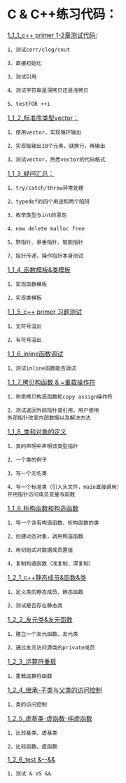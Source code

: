 <h1>C & C++练习代码：</h1>

  <a href="https://github.com/JamesonHuang/c_code/blob/master/C%20%26%20C%2B%2B%E7%BB%83%E4%B9%A0%E4%BB%A3%E7%A0%81/1_1_1_c%2B%2B%20primer%201-2%E7%AB%A0%E6%B5%8B%E8%AF%95%E4%BB%A3%E7%A0%81.cpp">1_1_1_c++ primer 1-2章测试代码:</a>
  
    1、测试cerr/clog/cout
    			
    2、直接初始化
    
    3、测试引用
    
    4、测试字符串是深拷贝还是浅拷贝
    
    5、testFOR ++i
  
  <a href="https://github.com/JamesonHuang/c_code/blob/master/C%20%26%20C%2B%2B%E7%BB%83%E4%B9%A0%E4%BB%A3%E7%A0%81/1_1_2_%E6%A0%87%E5%87%86%E5%BA%93%E7%B1%BB%E5%9E%8Bvector.cpp">1_1_2_标准库类型vector：</a>
  
    1、使用vector，实现循环输出
    			
    2、实现每输出10个元素，就换行，再输出
    
    3、测试vector，熟悉vector的代码格式
  
  <a href="https://github.com/JamesonHuang/c_code/blob/master/C%20%26%20C%2B%2B%E7%BB%83%E4%B9%A0%E4%BB%A3%E7%A0%81/1_1_3_%E7%96%91%E9%97%AE%E6%B1%87%E6%80%BB.cpp">1_1_3_疑问汇总：</a>
  
    1、try/catch/throw异常处理
    			
    2、typedef的四个用途和两个陷阱
    
    3、枚举类型与int的恩怨
    
    4、new delete malloc free
    	
    5、野指针、悬垂指针、智能指针
    
    7、指针传递，操作指针本身测试

  <a href="https://github.com/JamesonHuang/c_code/blob/master/C%20%26%20C%2B%2B%E7%BB%83%E4%B9%A0%E4%BB%A3%E7%A0%81/1_1_4_%E5%87%BD%E6%95%B0%E6%A8%A1%E6%9D%BF%26%E7%B1%BB%E6%A8%A1%E6%9D%BF.cpp">1_1_4_函数模板&类模板</a>
    
    1、实现函数模板
						
    2、实现类模板
	
  <a href="https://github.com/JamesonHuang/c_code/blob/master/C%20%26%20C%2B%2B%E7%BB%83%E4%B9%A0%E4%BB%A3%E7%A0%81/1_1_5_c%2B%2B%20primer%20%E4%B9%A0%E9%A2%98%E6%B5%8B%E8%AF%95.cpp">1_1_5_c++ primer 习题测试</a>
    
    1、无符号溢出
    						
    2、有符号溢出	
  
  <a href="https://github.com/JamesonHuang/c_code/blob/master/C%20%26%20C%2B%2B%E7%BB%83%E4%B9%A0%E4%BB%A3%E7%A0%81/1_1_6_inline%E5%87%BD%E6%95%B0%E8%B0%83%E8%AF%95.cpp">1_1_6_inline函数调试</a>
   
    1、测试inline函数能否调试	
  
  <a href="https://github.com/JamesonHuang/c_code/blob/master/C%20%26%20C%2B%2B%E7%BB%83%E4%B9%A0%E4%BB%A3%E7%A0%81/1_1_7_%E6%8B%B7%E8%B4%9D%E6%9E%84%E5%87%BD%E6%95%B0%20%26%20%3D%E9%87%8D%E8%BD%BD%E6%93%8D%E4%BD%9C%E7%AC%A6.cpp">1_1_7_拷贝构函数 & =重载操作符</a>
    
    1、熟悉拷贝构造函数和copy assign操作符					
  						
    2、测试返回外部指针或引用，用户使用
    外部指针改变内部数据以及解决方法
  
   <a href="https://github.com/JamesonHuang/c_code/blob/master/C%20%26%20C%2B%2B%E7%BB%83%E4%B9%A0%E4%BB%A3%E7%A0%81/1_1_8_%E7%B1%BB%E5%92%8C%E5%AF%B9%E8%B1%A1%E7%9A%84%E5%AE%9A%E4%B9%89/6_1_1.cpp">1_1_8_类和对象的定义</a>
    
    1、类的声明中声明该类型指针
    
    2、一个类的例子
    
    3、写一个无名类
    
    4、写一个标准类（引入头文件，main直接调用）
    并用指针访问成员变量与函数
  
   <a href="https://github.com/JamesonHuang/c_code/blob/master/C%20%26%20C%2B%2B%E7%BB%83%E4%B9%A0%E4%BB%A3%E7%A0%81/1_1_9_%E6%9E%90%E6%9E%84%E5%87%BD%E6%95%B0%E5%92%8C%E6%9E%84%E9%80%A0%E5%87%BD%E6%95%B0/Main.cpp">1_1_9_析构函数和构造函数</a>
    
    1、写一个含有构造函数、析构函数的类
    				
    2、创建动态对象，调用构造函数
    				
    3、用初始式对数据成员置值
    			
    4、复制构造函数（浅复制、深复制）
  
   <a href="https://github.com/JamesonHuang/c_code/blob/master/C%20%26%20C%2B%2B%E7%BB%83%E4%B9%A0%E4%BB%A3%E7%A0%81/1_2_1_c%2B%2B%E9%9D%99%E6%80%81%E6%88%90%E5%91%98%26%E5%87%BD%E6%95%B0%26%E7%B1%BB.cpp">1_2_1_c++静态成员&函数&类</a>
    
    1、定义类的静态成员、静态函数
    				
    2、测试是否存在静态类
  
   <a href="https://github.com/JamesonHuang/c_code/blob/master/C%20%26%20C%2B%2B%E7%BB%83%E4%B9%A0%E4%BB%A3%E7%A0%81/1_2_2_%E5%8F%8B%E5%85%83%E7%B1%BB%26%E5%8F%8B%E5%85%83%E5%87%BD%E6%95%B0.cpp">1_2_2_友元类&友元函数</a>
    
    1、建立一个友元函数、友元类
  						
    2、通过友元访问源类的private成员
  
   <a href="https://github.com/JamesonHuang/c_code/blob/master/C%20%26%20C%2B%2B%E7%BB%83%E4%B9%A0%E4%BB%A3%E7%A0%81/1_2_3_%E8%BF%90%E7%AE%97%E7%AC%A6%E9%87%8D%E8%BD%BD.cpp">1_2_3_运算符重载</a>
    
    1、重载运算符函数
  
   <a href="https://github.com/JamesonHuang/c_code/blob/master/C%20%26%20C%2B%2B%E7%BB%83%E4%B9%A0%E4%BB%A3%E7%A0%81/1_2_4_%E7%BB%A7%E6%89%BF-%E5%AD%90%E7%B1%BB%E4%B8%8E%E7%88%B6%E7%B1%BB%E7%9A%84%E8%AE%BF%E9%97%AE%E6%8E%A7%E5%88%B6.cpp">1_2_4_继承-子类与父类的访问控制</a>
    
    1、类的访问控制
  
   <a href="https://github.com/JamesonHuang/c_code/blob/master/C%20%26%20C%2B%2B%E7%BB%83%E4%B9%A0%E4%BB%A3%E7%A0%81/1_2_5_%E8%99%9A%E5%9F%BA%E7%B1%BB-%E8%99%9A%E5%87%BD%E6%95%B0-%E7%BA%AF%E8%99%9A%E5%87%BD%E6%95%B0.cpp">1_2_5_虚基类-虚函数-纯虚函数</a>
    
    1、比较基类、虚基类
  
    2、比较函数、虚函数
  
   <a href="https://github.com/JamesonHuang/c_code/blob/master/C%20%26%20C%2B%2B%E7%BB%83%E4%B9%A0%E4%BB%A3%E7%A0%81/1_2_6_test%20%26--%26%26.cpp">1_2_6_test &--&&</a>
    
    1、测试 & VS &&
  

